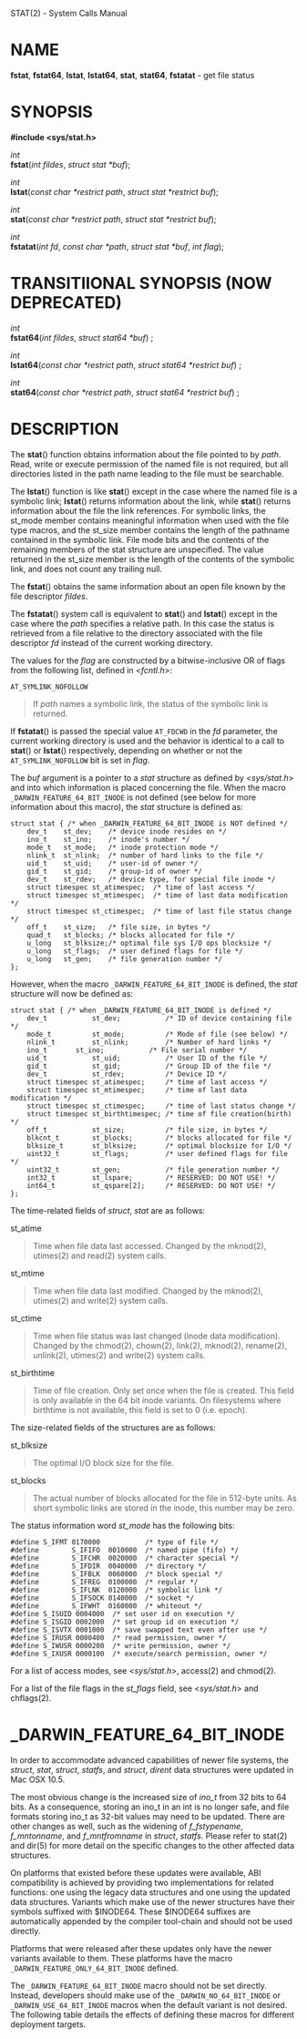 STAT(2) - System Calls Manual

# NAME

**fstat**,
**fstat64**,
**lstat**,
**lstat64**,
**stat**,
**stat64**,
**fstatat** - get file status

# SYNOPSIS

**#include &lt;sys/stat.h&gt;**

*int*  
**fstat**(*int fildes*,
*struct stat \*buf*);

*int*  
**lstat**(*const char \*restrict path*,
*struct stat \*restrict buf*);

*int*  
**stat**(*const char \*restrict path*,
*struct stat \*restrict buf*);

*int*  
**fstatat**(*int fd*, *const char \*path*, *struct stat \*buf*, *int flag*);

# TRANSITIIONAL SYNOPSIS (NOW DEPRECATED)

*int*  
**fstat64**(*int fildes*,
*struct stat64 \*buf*)
;

*int*  
**lstat64**(*const char \*restrict path*,
*struct stat64 \*restrict buf*)
;

*int*  
**stat64**(*const char \*restrict path*,
*struct stat64 \*restrict buf*)
;

# DESCRIPTION

The
**stat**()
function obtains information about the file pointed to by
*path*.
Read, write or execute
permission of the named file is not required, but all directories
listed in the path name leading to the file must be searchable.

The
**lstat**()
function
is like
**stat**()
except in the case where the named file is a symbolic link;
**lstat**()
returns information about the link,
while
**stat**()
returns information about the file the link references.
For symbolic links, the st\_mode member contains meaningful information
when used with the file type macros, and the st\_size member contains
the length of the pathname contained in the symbolic link. File mode
bits and the contents of the remaining members of the stat structure
are unspecified. The value returned in the st\_size member is the
length of the contents of the symbolic link, and does not count any
trailing null.

The
**fstat**()
obtains the same information about an open file
known by the file descriptor
*fildes*.

The
**fstatat**()
system call is equivalent to
**stat**()
and
**lstat**()
except in the case where the
*path*
specifies a relative path.
In this case the status is retrieved from a file relative to
the directory associated with the file descriptor
*fd*
instead of the current working directory.

The values for the
*flag*
are constructed by a bitwise-inclusive OR of flags from the following list,
defined in
&lt;*fcntl.h*>:

`AT_SYMLINK_NOFOLLOW`

> If
> *path*
> names a symbolic link, the status of the symbolic link is returned.

If
**fstatat**()
is passed the special value
`AT_FDCWD`
in the
*fd*
parameter, the current working directory is used and the behavior is
identical to a call to
**stat**()
or
**lstat**()
respectively, depending on whether or not the
`AT_SYMLINK_NOFOLLOW`
bit is set in
*flag*.

The
*buf*
argument is a pointer to a
*stat*
structure
as defined by
&lt;*sys/stat.h*&gt;
and into which information is placed concerning the file.
When the macro
`_DARWIN_FEATURE_64_BIT_INODE`
is not defined (see below for more information about this macro), the
*stat*
structure is defined as:

	struct stat { /* when _DARWIN_FEATURE_64_BIT_INODE is NOT defined */
	    dev_t    st_dev;    /* device inode resides on */
	    ino_t    st_ino;    /* inode's number */
	    mode_t   st_mode;   /* inode protection mode */
	    nlink_t  st_nlink;  /* number of hard links to the file */
	    uid_t    st_uid;    /* user-id of owner */
	    gid_t    st_gid;    /* group-id of owner */
	    dev_t    st_rdev;   /* device type, for special file inode */
	    struct timespec st_atimespec;  /* time of last access */
	    struct timespec st_mtimespec;  /* time of last data modification */
	    struct timespec st_ctimespec;  /* time of last file status change */
	    off_t    st_size;   /* file size, in bytes */
	    quad_t   st_blocks; /* blocks allocated for file */
	    u_long   st_blksize;/* optimal file sys I/O ops blocksize */
	    u_long   st_flags;  /* user defined flags for file */
	    u_long   st_gen;    /* file generation number */
	};

However, when the macro
`_DARWIN_FEATURE_64_BIT_INODE`
is defined, the
*stat*
structure will now be defined as:

	struct stat { /* when _DARWIN_FEATURE_64_BIT_INODE is defined */
	    dev_t           st_dev;           /* ID of device containing file */
	    mode_t          st_mode;          /* Mode of file (see below) */
	    nlink_t         st_nlink;         /* Number of hard links */
	    ino_t 	    st_ino;           /* File serial number */
	    uid_t           st_uid;           /* User ID of the file */
	    gid_t           st_gid;           /* Group ID of the file */
	    dev_t           st_rdev;          /* Device ID */
	    struct timespec st_atimespec;     /* time of last access */
	    struct timespec st_mtimespec;     /* time of last data modification */
	    struct timespec st_ctimespec;     /* time of last status change */
	    struct timespec st_birthtimespec; /* time of file creation(birth) */
	    off_t           st_size;          /* file size, in bytes */
	    blkcnt_t        st_blocks;        /* blocks allocated for file */
	    blksize_t       st_blksize;       /* optimal blocksize for I/O */
	    uint32_t        st_flags;         /* user defined flags for file */
	    uint32_t        st_gen;           /* file generation number */
	    int32_t         st_lspare;        /* RESERVED: DO NOT USE! */
	    int64_t         st_qspare[2];     /* RESERVED: DO NOT USE! */
	};

The time-related fields of
*struct*, *stat*
are as follows:

st\_atime

> Time when file data last accessed.
> Changed by the
> mknod(2),
> utimes(2)
> and
> read(2)
> system calls.

st\_mtime

> Time when file data last modified.
> Changed by the
> mknod(2),
> utimes(2)
> and
> write(2)
> system calls.

st\_ctime

> Time when file status was last changed (inode data modification).
> Changed by the
> chmod(2),
> chown(2),
> link(2),
> mknod(2),
> rename(2),
> unlink(2),
> utimes(2)
> and
> write(2)
> system calls.

st\_birthtime

> Time of file creation. Only set once when the file is created. This field is
> only available in the 64 bit inode variants. On filesystems where birthtime is
> not available, this field is set to 0 (i.e. epoch).

The size-related fields of the structures are as follows:

st\_blksize

> The optimal I/O block size for the file.

st\_blocks

> The actual number of blocks allocated for the file in 512-byte units.
> As short symbolic links are stored in the inode, this number may
> be zero.

The status information word
*st\_mode*
has the following bits:

	#define S_IFMT 0170000           /* type of file */
	#define        S_IFIFO  0010000  /* named pipe (fifo) */
	#define        S_IFCHR  0020000  /* character special */
	#define        S_IFDIR  0040000  /* directory */
	#define        S_IFBLK  0060000  /* block special */
	#define        S_IFREG  0100000  /* regular */
	#define        S_IFLNK  0120000  /* symbolic link */
	#define        S_IFSOCK 0140000  /* socket */
	#define        S_IFWHT  0160000  /* whiteout */
	#define S_ISUID 0004000  /* set user id on execution */
	#define S_ISGID 0002000  /* set group id on execution */
	#define S_ISVTX 0001000  /* save swapped text even after use */
	#define S_IRUSR 0000400  /* read permission, owner */
	#define S_IWUSR 0000200  /* write permission, owner */
	#define S_IXUSR 0000100  /* execute/search permission, owner */

For a list of access modes, see
&lt;*sys/stat.h*&gt;,
access(2)
and
chmod(2).

For a list of the file flags in the
*st\_flags*
field, see
&lt;*sys/stat.h*&gt;
and
chflags(2).

# \_DARWIN\_FEATURE\_64\_BIT\_INODE

In order to accommodate advanced capabilities of newer file systems, the
*struct*, *stat*,
*struct*, *statfs*,
and
*struct*, *dirent*
data structures were updated in Mac OSX 10.5.

The most obvious change is the increased size of
*ino\_t*
from 32 bits to 64 bits.  As a consequence, storing an ino\_t in an int is
no longer safe, and file formats storing ino\_t as 32-bit values may need to
be updated.  There are other changes as well, such as the widening of
*f\_fstypename*,
*f\_mntonname*,
and
*f\_mntfromname*
in
*struct*, *statfs*.
Please refer to
stat(2)
and
dir(5)
for more detail on the specific changes to the other affected data structures.

On platforms that existed before these updates were available, ABI
compatibility is achieved by providing two implementations for related
functions: one using the legacy data structures and one using the updated
data structures.  Variants which make use of the newer structures have their
symbols suffixed with $INODE64.  These $INODE64 suffixes are automatically
appended by the compiler tool-chain and should not be used directly.

Platforms that were released after these updates only have the newer variants
available to them.  These platforms have the macro
`_DARWIN_FEATURE_ONLY_64_BIT_INODE`
defined.

The
`_DARWIN_FEATURE_64_BIT_INODE`
macro should not be set directly.  Instead, developers should make use of the
`_DARWIN_NO_64_BIT_INODE`
or
`_DARWIN_USE_64_BIT_INODE`
macros when the default variant is not desired.  The following table details
the effects of defining these macros for different deployment targets.